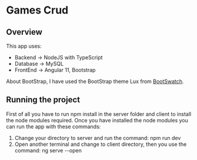 # Games Crud
## Overview
This app uses:
- Backend &rightarrow; NodeJS with TypeScript
- Database &rightarrow; MySQL
- FrontEnd &rightarrow; Angular 11, Bootstrap

About BootStrap, I have used the BootStrap theme Lux from [BootSwatch](https://bootswatch.com/lux/).

## Running the project
First of all you have to run npm install in the server folder and client to install the node modules required. Once you have installed the node modules you can run the app with these commands:
1. Change your directory to server and run the command: npm run dev
2. Open another terminal and change to client directory, then you use the command: ng serve --open

